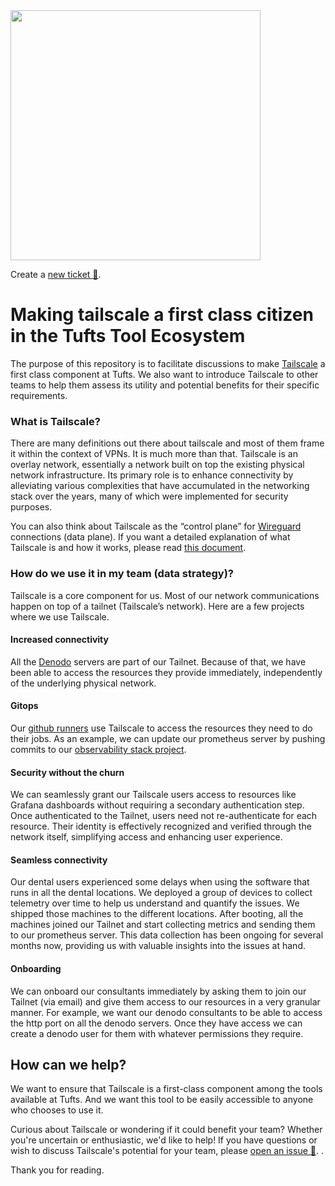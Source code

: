 
<img src="https://github.com/Tufts-Technology-Services/tailscale-now/assets/17954/3ec0658c-0ada-4911-b163-d61573fd2724" width="400">

Create a [new ticket 🎫](https://github.com/Tufts-Technology-Services/tailscale-now/issues/new).

# Making tailscale a first class citizen in the Tufts Tool Ecosystem

The purpose of this repository is to facilitate discussions to make [Tailscale](https://tailscale.com/) a first class component at Tufts. We also want to introduce 
Tailscale to other teams to help them assess its utility and potential benefits for their specific requirements.

### What is Tailscale?

There are many definitions out there about tailscale and most of them frame it within the context of VPNs. It is much more than that. Tailscale is an overlay network, essentially a network built on top the existing physical network infrastructure. Its primary role is to enhance connectivity by alleviating various complexities that have accumulated in the networking stack over the years, many of which were implemented for security purposes.

You can also think about Tailscale as the “control plane” for [Wireguard](https://www.wireguard.com/) connections (data plane). If you want a detailed explanation of what Tailscale is and how it works, please read [this document](https://tailscale.com/blog/how-tailscale-works). 

### How do we use it in my team (data strategy)?

Tailscale is a core component for us. Most of our network communications happen on top of a tailnet (Tailscale’s network). Here are a few projects where we use Tailscale. 

#### Increased connectivity

All the [Denodo](https://www.denodo.com/en) servers are part of our Tailnet. Because of that, we have been able to access the resources they provide immediately, independently of the underlying physical network.

#### Gitops

Our [github runners](https://docs.github.com/en/actions/using-github-hosted-runners/about-github-hosted-runners) use Tailscale to access the resources they need to do their jobs. As an example, we can update our prometheus server by pushing commits to our [observability stack project](https://github.com/TuftsUniversity/dscicd).

#### Security without the churn

We can seamlessly grant our Tailscale users access to resources like Grafana dashboards without requiring a secondary authentication step. Once authenticated to the Tailnet, users need not re-authenticate for each resource. Their identity is effectively recognized and verified through the network itself, simplifying access and enhancing user experience.

#### Seamless connectivity

Our dental users experienced some delays when using the software that runs in all the dental locations. We deployed a group of devices to collect telemetry over time to help us understand and quantify the issues. We shipped those machines to the different locations. After booting, all the machines joined our Tailnet and start collecting metrics and sending them to our prometheus server. This data collection has been ongoing for several months now, providing us with valuable insights into the issues at hand.

#### Onboarding

We can onboard our consultants immediately by asking them to join our Tailnet (via email) and give them access to our resources in a very granular manner. For example, we want our denodo consultants to be able to access the http port on all the denodo servers. Once they have access we can create a denodo user for them with whatever permissions they require.

## How can we help?

We want to ensure that Tailscale is a first-class component among the tools available at Tufts. And we want this tool to be easily accessible to anyone who chooses to use it.

Curious about Tailscale or wondering if it could benefit your team? Whether you're uncertain or enthusiastic, we'd like to help! If you have questions or wish to discuss Tailscale's potential for your team, please [open an issue 🎫](https://github.com/Tufts-Technology-Services/tailscale-now/issues/new).
. 

Thank you for reading.


